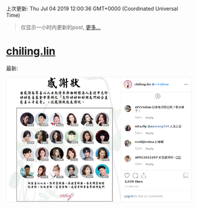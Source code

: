 
  
 上次更新: Thu Jul 04 2019 12:00:36 GMT+0000 (Coordinated Universal Time) 

 > 仅显示一小时内更新的post, [更多...](screenshots/)
  
# [chiling.lin](https://www.instagram.com/chiling.lin/)

最新:

    

![chiling.lin](screenshots/chiling.lin/latest.png?raw=true)

        